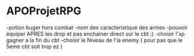 # APOProjetRPG
-potion buger hors combat 
-nom des caracteristique des armes 
-pouvoir équiper APRES les drop et pas enchainer direct sur le cbt :) 
-choisir l'xp gagner a la fin du cbt
-choisir le Niveau de l'ia enemy ( pour pas que le 5eme cbt soit trop ez ) 
